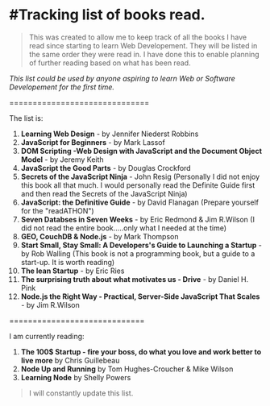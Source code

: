 #Tracking list of books read.
=============================

>This was created to allow me to keep track of all the books I have read since starting to learn Web Developement.
They will be listed in the same order they were read in.
I have done this to enable planning of further reading based on what has been read.

_This list could be used by anyone aspiring to learn Web or Software Developement for the first time._

==============================

The list is:

1. __Learning Web Design__ - by Jennifer Niederst Robbins
2. __JavaScript for Beginners__ - by Mark Lassof
3. __DOM Scripting -Web Design with JavaScript and the Document Object Model__ - by Jeremy Keith
4. __JavaScript the Good Parts__ - by Douglas Crockford
5. __Secrets of the JavaScript Ninja__ - John Resig (Personally I did not enjoy this book all that much. I would personally read the Definite Guide first and then read the Secrets of the JavaScript Ninja)
6. __JavaScript: the Definitive Guide__ - by David Flanagan (Prepare yourself for the "readATHON")
7. __Seven Databses in Seven Weeks__ - by Eric Redmond & Jim R.Wilson (I did not read the entire book.....only what I needed at the time)
8. __GEO, CouchDB & Node.js__ - by Mark Thompson
9. __Start Small, Stay Small: A Developers's Guide to Launching a Startup__ - by Rob Walling (This book is not a programming book, but a guide to a start-up. It is worth reading)
10. __The lean Startup__ - by Eric Ries
11. __The surprising truth about what motivates us - Drive__ - by Daniel H. Pink
12. __Node.js the Right Way - Practical, Server-Side JavaScript That Scales__ - by Jim R.Wilson

=============================

I am currently reading:

1. __The 100$ Startup - fire your boss, do what you love and work better to live more__ by Chris Guillebeau
2. __Node Up and Running__ by Tom Hughes-Croucher & Mike Wilson
3. __Learning Node__ by Shelly Powers

>I will constantly update this list.
